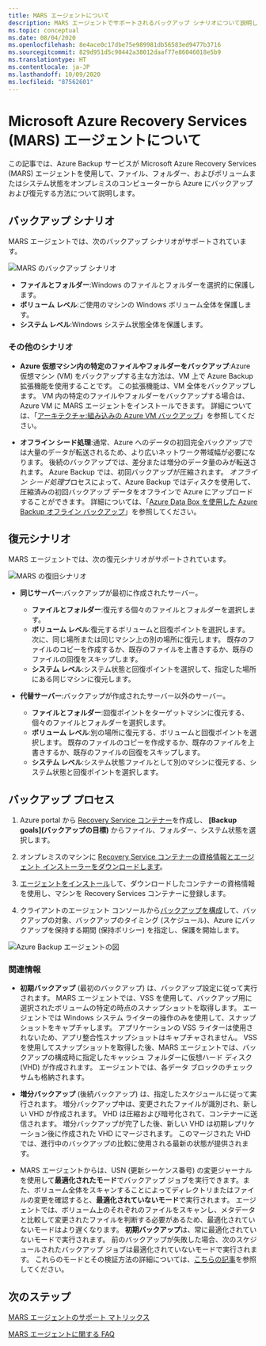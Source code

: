 ```yaml
---
title: MARS エージェントについて
description: MARS エージェントでサポートされるバックアップ シナリオについて説明します
ms.topic: conceptual
ms.date: 08/04/2020
ms.openlocfilehash: 8e4ace0c17dbe75e989981db56583ed9477b3716
ms.sourcegitcommit: 829d951d5c90442a38012daaf77e86046018e5b9
ms.translationtype: HT
ms.contentlocale: ja-JP
ms.lasthandoff: 10/09/2020
ms.locfileid: "87562601"
---
```

# <a name="about-the-microsoft-azure-recovery-services-mars-agent"></a>Microsoft Azure Recovery Services (MARS) エージェントについて

この記事では、Azure Backup サービスが Microsoft Azure Recovery Services (MARS) エージェントを使用して、ファイル、フォルダー、およびボリュームまたはシステム状態をオンプレミスのコンピューターから Azure にバックアップおよび復元する方法について説明します。

## <a name="backup-scenarios"></a>バックアップ シナリオ

MARS エージェントでは、次のバックアップ シナリオがサポートされています。

![MARS のバックアップ シナリオ](./media/backup-try-azure-backup-in-10-mins/backup-scenarios.png)

- **ファイルとフォルダー**:Windows のファイルとフォルダーを選択的に保護します。
- **ボリューム レベル**:ご使用のマシンの Windows ボリューム全体を保護します。
- **システム レベル**:Windows システム状態全体を保護します。

### <a name="additional-scenarios"></a>その他のシナリオ

- **Azure 仮想マシン内の特定のファイルやフォルダーをバックアップ**:Azure 仮想マシン (VM) をバックアップする主な方法は、VM 上で Azure Backup 拡張機能を使用することです。 この拡張機能は、VM 全体をバックアップします。 VM 内の特定のファイルやフォルダーをバックアップする場合は、Azure VM に MARS エージェントをインストールできます。 詳細については、「[アーキテクチャ:組み込みの Azure VM バックアップ](./backup-architecture.md#architecture-built-in-azure-vm-backup)」を参照してください。

- **オフライン シード処理**:通常、Azure へのデータの初回完全バックアップでは大量のデータが転送されるため、より広いネットワーク帯域幅が必要になります。 後続のバックアップでは、差分または増分のデータ量のみが転送されます。 Azure Backup では、初回バックアップが圧縮されます。 *オフライン シード処理*プロセスによって、Azure Backup ではディスクを使用して、圧縮済みの初回バックアップ データをオフラインで Azure にアップロードすることができます。 詳細については、「[Azure Data Box を使用した Azure Backup オフライン バックアップ](offline-backup-azure-data-box.md)」を参照してください。

## <a name="restore-scenarios"></a>復元シナリオ

MARS エージェントでは、次の復元シナリオがサポートされています。

![MARS の復旧シナリオ](./media/backup-try-azure-backup-in-10-mins/restore-scenarios.png)

- **同じサーバー**:バックアップが最初に作成されたサーバー。
  - **ファイルとフォルダー**:復元する個々のファイルとフォルダーを選択します。
  - **ボリューム レベル**:復元するボリュームと回復ポイントを選択します。 次に、同じ場所または同じマシン上の別の場所に復元します。  既存のファイルのコピーを作成するか、既存のファイルを上書きするか、既存のファイルの回復をスキップします。
  - **システム レベル**:システム状態と回復ポイントを選択して、指定した場所にある同じマシンに復元します。

- **代替サーバー**:バックアップが作成されたサーバー以外のサーバー。
  - **ファイルとフォルダー**:回復ポイントをターゲットマシンに復元する、個々のファイルとフォルダーを選択します。
  - **ボリューム レベル**:別の場所に復元する、ボリュームと回復ポイントを選択します。 既存のファイルのコピーを作成するか、既存のファイルを上書きするか、既存のファイルの回復をスキップします。
  - **システム レベル**:システム状態ファイルとして別のマシンに復元する、システム状態と回復ポイントを選択します。

## <a name="backup-process"></a>バックアップ プロセス

1. Azure portal から [Recovery Service コンテナー](install-mars-agent.md#create-a-recovery-services-vault)を作成し、 **[Backup goals]\(バックアップの目標\)** からファイル、フォルダー、システム状態を選択します。
2. オンプレミスのマシンに [Recovery Service コンテナーの資格情報とエージェント インストーラーをダウンロードします](./install-mars-agent.md#download-the-mars-agent)。

3. [エージェントをインストール](./install-mars-agent.md#install-and-register-the-agent)して、ダウンロードしたコンテナーの資格情報を使用し、マシンを Recovery Services コンテナーに登録します。
4. クライアントのエージェント コンソールから[バックアップを構成](./backup-windows-with-mars-agent.md#create-a-backup-policy)して、バックアップの対象、バックアップのタイミング (スケジュール)、Azure にバックアップを保持する期間 (保持ポリシー) を指定し、保護を開始します。

![Azure Backup エージェントの図](./media/backup-try-azure-backup-in-10-mins/backup-process.png)

### <a name="additional-information"></a>関連情報

- **初期バックアップ** (最初のバックアップ) は、バックアップ設定に従って実行されます。  MARS エージェントでは、VSS を使用して、バックアップ用に選択されたボリュームの特定の時点のスナップショットを取得します。 エージェントでは Windows システム ライターの操作のみを使用して、スナップショットをキャプチャします。 アプリケーションの VSS ライターは使用されないため、アプリ整合性スナップショットはキャプチャされません。 VSS を使用してスナップショットを取得した後、MARS エージェントでは、バックアップの構成時に指定したキャッシュ フォルダーに仮想ハード ディスク (VHD) が作成されます。 エージェントでは、各データ ブロックのチェックサムも格納されます。

- **増分バックアップ** (後続バックアップ) は、指定したスケジュールに従って実行されます。 増分バックアップ中は、変更されたファイルが識別され、新しい VHD が作成されます。 VHD は圧縮および暗号化されて、コンテナーに送信されます。 増分バックアップが完了した後、新しい VHD は初期レプリケーション後に作成された VHD にマージされます。 このマージされた VHD では、進行中のバックアップの比較に使用される最新の状態が提供されます。

- MARS エージェントからは、USN (更新シーケンス番号) の変更ジャーナルを使用して**最適化されたモード**でバックアップ ジョブを実行できます。また、ボリューム全体をスキャンすることによってディレクトリまたはファイルの変更を確認すると、**最適化されていないモード**で実行されます。 エージェントでは、ボリューム上のそれぞれのファイルをスキャンし、メタデータと比較して変更されたファイルを判断する必要があるため、最適化されていないモードはより遅くなります。  **初期バックアップ**は、常に最適化されていないモードで実行されます。 前のバックアップが失敗した場合、次のスケジュールされたバックアップ ジョブは最適化されていないモードで実行されます。 これらのモードとその検証方法の詳細については、[こちらの記事](backup-azure-troubleshoot-slow-backup-performance-issue.md#cause-backup-job-running-in-unoptimized-mode)を参照してください。

## <a name="next-steps"></a>次のステップ

[MARS エージェントのサポート マトリックス](./backup-support-matrix-mars-agent.md)

[MARS エージェントに関する FAQ](./backup-azure-file-folder-backup-faq.md)
